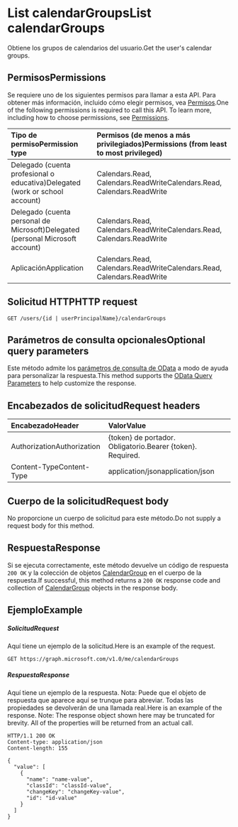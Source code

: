 # <a name="list-calendargroups"></a><span data-ttu-id="342fa-101">List calendarGroups</span><span class="sxs-lookup"><span data-stu-id="342fa-101">List calendarGroups</span></span>

<span data-ttu-id="342fa-102">Obtiene los grupos de calendarios del usuario.</span><span class="sxs-lookup"><span data-stu-id="342fa-102">Get the user's calendar groups.</span></span>
## <a name="permissions"></a><span data-ttu-id="342fa-103">Permisos</span><span class="sxs-lookup"><span data-stu-id="342fa-103">Permissions</span></span>
<span data-ttu-id="342fa-p101">Se requiere uno de los siguientes permisos para llamar a esta API. Para obtener más información, incluido cómo elegir permisos, vea [Permisos](../../../concepts/permissions_reference.md).</span><span class="sxs-lookup"><span data-stu-id="342fa-p101">One of the following permissions is required to call this API. To learn more, including how to choose permissions, see [Permissions](../../../concepts/permissions_reference.md).</span></span>

|<span data-ttu-id="342fa-106">Tipo de permiso</span><span class="sxs-lookup"><span data-stu-id="342fa-106">Permission type</span></span>      | <span data-ttu-id="342fa-107">Permisos (de menos a más privilegiados)</span><span class="sxs-lookup"><span data-stu-id="342fa-107">Permissions (from least to most privileged)</span></span>              | 
|:--------------------|:---------------------------------------------------------| 
|<span data-ttu-id="342fa-108">Delegado (cuenta profesional o educativa)</span><span class="sxs-lookup"><span data-stu-id="342fa-108">Delegated (work or school account)</span></span> | <span data-ttu-id="342fa-109">Calendars.Read, Calendars.ReadWrite</span><span class="sxs-lookup"><span data-stu-id="342fa-109">Calendars.Read, Calendars.ReadWrite</span></span>    | 
|<span data-ttu-id="342fa-110">Delegado (cuenta personal de Microsoft)</span><span class="sxs-lookup"><span data-stu-id="342fa-110">Delegated (personal Microsoft account)</span></span> | <span data-ttu-id="342fa-111">Calendars.Read, Calendars.ReadWrite</span><span class="sxs-lookup"><span data-stu-id="342fa-111">Calendars.Read, Calendars.ReadWrite</span></span>    | 
|<span data-ttu-id="342fa-112">Aplicación</span><span class="sxs-lookup"><span data-stu-id="342fa-112">Application</span></span> | <span data-ttu-id="342fa-113">Calendars.Read, Calendars.ReadWrite</span><span class="sxs-lookup"><span data-stu-id="342fa-113">Calendars.Read, Calendars.ReadWrite</span></span> | 

## <a name="http-request"></a><span data-ttu-id="342fa-114">Solicitud HTTP</span><span class="sxs-lookup"><span data-stu-id="342fa-114">HTTP request</span></span>
<!-- { "blockType": "ignored" } -->
```http
GET /users/{id | userPrincipalName}/calendarGroups
```
## <a name="optional-query-parameters"></a><span data-ttu-id="342fa-115">Parámetros de consulta opcionales</span><span class="sxs-lookup"><span data-stu-id="342fa-115">Optional query parameters</span></span>
<span data-ttu-id="342fa-116">Este método admite los [parámetros de consulta de OData](http://developer.microsoft.com/en-us/graph/docs/overview/query_parameters) a modo de ayuda para personalizar la respuesta.</span><span class="sxs-lookup"><span data-stu-id="342fa-116">This method supports the [OData Query Parameters](http://developer.microsoft.com/en-us/graph/docs/overview/query_parameters) to help customize the response.</span></span>
## <a name="request-headers"></a><span data-ttu-id="342fa-117">Encabezados de solicitud</span><span class="sxs-lookup"><span data-stu-id="342fa-117">Request headers</span></span>
| <span data-ttu-id="342fa-118">Encabezado</span><span class="sxs-lookup"><span data-stu-id="342fa-118">Header</span></span>       | <span data-ttu-id="342fa-119">Valor</span><span class="sxs-lookup"><span data-stu-id="342fa-119">Value</span></span> |
|:---------------|:--------|
| <span data-ttu-id="342fa-120">Authorization</span><span class="sxs-lookup"><span data-stu-id="342fa-120">Authorization</span></span>  | <span data-ttu-id="342fa-p102">{token} de portador. Obligatorio.</span><span class="sxs-lookup"><span data-stu-id="342fa-p102">Bearer {token}. Required.</span></span>  |
| <span data-ttu-id="342fa-123">Content-Type</span><span class="sxs-lookup"><span data-stu-id="342fa-123">Content-Type</span></span>  | <span data-ttu-id="342fa-124">application/json</span><span class="sxs-lookup"><span data-stu-id="342fa-124">application/json</span></span>  |

## <a name="request-body"></a><span data-ttu-id="342fa-125">Cuerpo de la solicitud</span><span class="sxs-lookup"><span data-stu-id="342fa-125">Request body</span></span>
<span data-ttu-id="342fa-126">No proporcione un cuerpo de solicitud para este método.</span><span class="sxs-lookup"><span data-stu-id="342fa-126">Do not supply a request body for this method.</span></span>

## <a name="response"></a><span data-ttu-id="342fa-127">Respuesta</span><span class="sxs-lookup"><span data-stu-id="342fa-127">Response</span></span>

<span data-ttu-id="342fa-128">Si se ejecuta correctamente, este método devuelve un código de respuesta `200 OK` y la colección de objetos [CalendarGroup](../resources/calendargroup.md) en el cuerpo de la respuesta.</span><span class="sxs-lookup"><span data-stu-id="342fa-128">If successful, this method returns a `200 OK` response code and collection of [CalendarGroup](../resources/calendargroup.md) objects in the response body.</span></span>
## <a name="example"></a><span data-ttu-id="342fa-129">Ejemplo</span><span class="sxs-lookup"><span data-stu-id="342fa-129">Example</span></span>
##### <a name="request"></a><span data-ttu-id="342fa-130">Solicitud</span><span class="sxs-lookup"><span data-stu-id="342fa-130">Request</span></span>
<span data-ttu-id="342fa-131">Aquí tiene un ejemplo de la solicitud.</span><span class="sxs-lookup"><span data-stu-id="342fa-131">Here is an example of the request.</span></span>
<!-- {
  "blockType": "request",
  "name": "get_calendargroups"
}-->
```http
GET https://graph.microsoft.com/v1.0/me/calendarGroups
```
##### <a name="response"></a><span data-ttu-id="342fa-132">Respuesta</span><span class="sxs-lookup"><span data-stu-id="342fa-132">Response</span></span>
<span data-ttu-id="342fa-p103">Aquí tiene un ejemplo de la respuesta. Nota: Puede que el objeto de respuesta que aparece aquí se trunque para abreviar. Todas las propiedades se devolverán de una llamada real.</span><span class="sxs-lookup"><span data-stu-id="342fa-p103">Here is an example of the response. Note: The response object shown here may be truncated for brevity. All of the properties will be returned from an actual call.</span></span>
<!-- {
  "blockType": "response",
  "truncated": true,
  "@odata.type": "microsoft.graph.calendarGroup",
  "isCollection": true
} -->
```http
HTTP/1.1 200 OK
Content-type: application/json
Content-length: 155

{
  "value": [
    {
      "name": "name-value",
      "classId": "classId-value",
      "changeKey": "changeKey-value",
      "id": "id-value"
    }
  ]
}
```

<!-- uuid: 8fcb5dbc-d5aa-4681-8e31-b001d5168d79
2015-10-25 14:57:30 UTC -->
<!-- {
  "type": "#page.annotation",
  "description": "List calendarGroups",
  "keywords": "",
  "section": "documentation",
  "tocPath": ""
}-->
